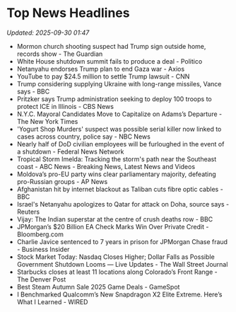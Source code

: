 # Top News Headlines

_Updated: 2025-09-30 01:47_

- Mormon church shooting suspect had Trump sign outside home, records show - The Guardian
- White House shutdown summit fails to produce a deal - Politico
- Netanyahu endorses Trump plan to end Gaza war - Axios
- YouTube to pay $24.5 million to settle Trump lawsuit - CNN
- Trump considering supplying Ukraine with long-range missiles, Vance says - BBC
- Pritzker says Trump administration seeking to deploy 100 troops to protect ICE in Illinois - CBS News
- N.Y.C. Mayoral Candidates Move to Capitalize on Adams’s Departure - The New York Times
- 'Yogurt Shop Murders' suspect was possible serial killer now linked to cases across country, police say - NBC News
- Nearly half of DoD civilian employees will be furloughed in the event of a shutdown - Federal News Network
- Tropical Storm Imelda: Tracking the storm's path near the Southeast coast - ABC News - Breaking News, Latest News and Videos
- Moldova’s pro-EU party wins clear parliamentary majority, defeating pro-Russian groups - AP News
- Afghanistan hit by internet blackout as Taliban cuts fibre optic cables - BBC
- Israel's Netanyahu apologizes to Qatar for attack on Doha, source says - Reuters
- Vijay: The Indian superstar at the centre of crush deaths row - BBC
- JPMorgan’s $20 Billion EA Check Marks Win Over Private Credit - Bloomberg.com
- Charlie Javice sentenced to 7 years in prison for JPMorgan Chase fraud - Business Insider
- Stock Market Today: Nasdaq Closes Higher; Dollar Falls as Possible Government Shutdown Looms — Live Updates - The Wall Street Journal
- Starbucks closes at least 11 locations along Colorado’s Front Range - The Denver Post
- Best Steam Autumn Sale 2025 Game Deals - GameSpot
- I Benchmarked Qualcomm’s New Snapdragon X2 Elite Extreme. Here’s What I Learned - WIRED